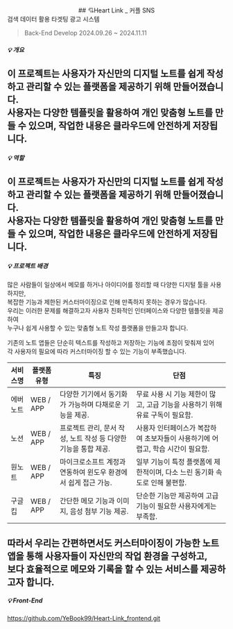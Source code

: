 <div align="center">
## 💘Heart Link _ 커플 SNS
</div>
검색 데이터 활용 타겟팅 광고 시스템

> Back-End Develop
2024.09.26 ~ 2024.11.11

##### 💡 개요

이 프로젝트는 사용자가 자신만의 디지털 노트를 쉽게 작성하고 관리할 수 있는 플랫폼을 제공하기 위해 만들어졌습니다.  
사용자는 다양한 템플릿을 활용하여 개인 맞춤형 노트를 만들 수 있으며, 작업한 내용은 클라우드에 안전하게 저장됩니다.
---
##### 💡 역할

이 프로젝트는 사용자가 자신만의 디지털 노트를 쉽게 작성하고 관리할 수 있는 플랫폼을 제공하기 위해 만들어졌습니다.  
사용자는 다양한 템플릿을 활용하여 개인 맞춤형 노트를 만들 수 있으며, 작업한 내용은 클라우드에 안전하게 저장됩니다.
---
##### 💡 프로젝트 배경

많은 사람들이 일상에서 메모를 하거나 아이디어를 정리할 때 다양한 디지털 툴을 사용하지만,  
복잡한 기능과 제한된 커스터마이징으로 인해 만족하지 못하는 경우가 많습니다.  
우리는 이러한 문제를 해결하고자 사용자 친화적인 인터페이스와 다양한 템플릿을 제공하여  
누구나 쉽게 사용할 수 있는 맞춤형 노트 작성 플랫폼을 만들고자 합니다.

기존의 노트 앱들은 단순히 텍스트를 작성하고 저장하는 기능에 초점이 맞춰져 있어  
각 사용자의 필요에 따라 커스터마이징 할 수 있는 기능이 부족했습니다.

| 서비스명         | 플랫폼 유형   | 특징                                                                 | 단점                                                                                     |
|------------------|--------------|----------------------------------------------------------------------|------------------------------------------------------------------------------------------|
| 에버노트         | WEB / APP    | 다양한 기기에서 동기화가 가능하며 다채로운 기능을 제공.                    | 무료 사용 시 기능 제한이 많고, 고급 기능을 사용하기 위해 유료 구독이 필요함.                   |
| 노션             | WEB / APP    | 프로젝트 관리, 문서 작성, 노트 작성 등 다양한 기능을 통합 제공.           | 사용자 인터페이스가 복잡하여 초보자들이 사용하기에 어렵고, 학습 시간이 필요함.               |
| 원노트           | WEB / APP    | 마이크로소프트 계정과 연동하여 윈도우 환경에서 쉽게 접근 가능.          | 일부 기능이 특정 플랫폼에 제한적이며, 다소 느린 동기화 속도로 인해 불편함.                   |
| 구글 킵          | WEB / APP    | 간단한 메모 기능과 이미지, 음성 첨부 기능 제공.                          | 단순한 기능만 제공하여 고급 기능이 필요한 사용자에게는 부족함.                             |

따라서 우리는 간편하면서도 커스터마이징이 가능한 노트 앱을 통해 사용자들이 자신만의 작업 환경을 구성하고,  
보다 효율적으로 메모와 기록을 할 수 있는 서비스를 제공하고자 합니다.
---
##### 💡 Front-End
https://github.com/YeBook99/Heart-Link_frontend.git
